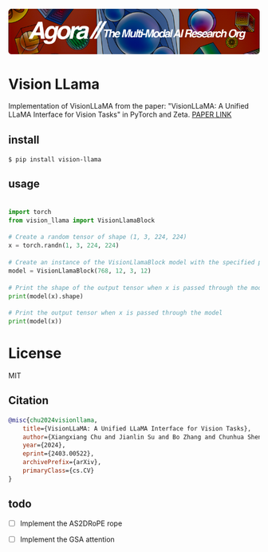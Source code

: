 [![Multi-Modality](agorabanner.png)](https://discord.gg/qUtxnK2NMf)

# Vision LLama
Implementation of VisionLLaMA from the paper: "VisionLLaMA: A Unified LLaMA Interface for Vision Tasks" in PyTorch and Zeta. [PAPER LINK](https://arxiv.org/abs/2403.00522)


## install
`$ pip install vision-llama`


## usage
```python

import torch
from vision_llama import VisionLlamaBlock

# Create a random tensor of shape (1, 3, 224, 224)
x = torch.randn(1, 3, 224, 224)

# Create an instance of the VisionLlamaBlock model with the specified parameters
model = VisionLlamaBlock(768, 12, 3, 12)

# Print the shape of the output tensor when x is passed through the model
print(model(x).shape)

# Print the output tensor when x is passed through the model
print(model(x))

```



# License
MIT

## Citation
```bibtex
@misc{chu2024visionllama,
    title={VisionLLaMA: A Unified LLaMA Interface for Vision Tasks}, 
    author={Xiangxiang Chu and Jianlin Su and Bo Zhang and Chunhua Shen},
    year={2024},
    eprint={2403.00522},
    archivePrefix={arXiv},
    primaryClass={cs.CV}
}
```

## todo
- [ ] Implement the AS2DRoPE rope
- [ ] Implement the GSA attention


